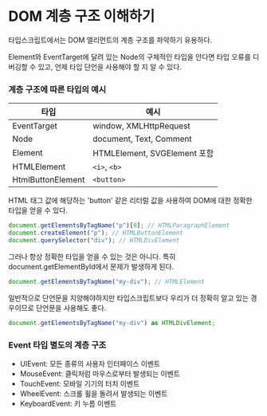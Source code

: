 # DOM 계층 구조 이해하기

타입스크립트에서는 DOM 엘리먼트의 계층 구조를 파악하기 유용하다.

Element와 EventTarget에 달려 있는 Node의 구체적인 타입을 안다면 타입 오류를 디버깅할 수 있고, 언제 타입 단언을 사용해야 할 지 알 수 있다.

### 계층 구조에 따른 타입의 예시

| 타입              | 예시                         |
| ----------------- | ---------------------------- |
| EventTarget       | window, XMLHttpRequest       |
| Node              | document, Text, Comment      |
| Element           | HTMLElement, SVGElement 포함 |
| HTMLElement       | `<i>`, `<b>`                 |
| HtmlButtonElement | `<button>`                   |

HTML 태그 값에 해당하는 'button' 같은 리터럴 값을 사용하여 DOM에 대한 정확한 타입을 얻을 수 있다.

```ts
document.getElementsByTagName("p")[0]; // HTMLParagraphElement
document.createElement("p"); // HTMLButtonElement
document.querySelector("div"); // HTMLDivElement
```

그러나 항상 정확한 타입을 얻을 수 있는 것은 아니다. 특히 document.getElementById에서 문제가 발생하게 된다.

```ts
document.getElementsByTagName("my-div"); // HTMLElement
```

일반적으로 단언문을 지양해야하지만 타입스크립트보다 우리가 더 정확히 알고 있는 경우이므로 단언문을 사용해도 좋다.

```ts
document.getElementsByTagName("my-div") as HTMLDivElement;
```

### Event 타입 별도의 계층 구조

- UIEvent: 모든 종류의 사용자 인터페이스 이벤트
- MouseEvent: 클릭처럼 마우스로부터 발생되는 이벤트
- TouchEvent: 모바일 기기의 터치 이벤트
- WheelEvent: 스크롤 휠을 돌려서 발생되는 이벤트
- KeyboardEvent: 키 누름 이벤트